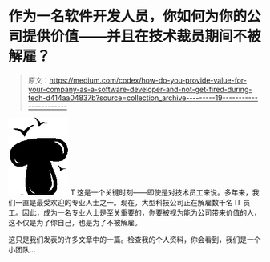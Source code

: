 # 作为一名软件开发人员，你如何为你的公司提供价值——并且在技术裁员期间不被解雇？

> 原文：<https://medium.com/codex/how-do-you-provide-value-for-your-company-as-a-software-developer-and-not-get-fired-during-tech-d414aa04837b?source=collection_archive---------19----------------------->

![T](img/97e826c971e9cf5664ff0bfa07877590.png)  T 这是一个关键时刻——即使是对技术员工来说。多年来，我们一直是最受欢迎的专业人士之一。现在，大型科技公司正在解雇数千名 IT 员工。因此，成为一名专业人士是至关重要的，你要被视为能为公司带来价值的人，这不仅是为了你自己，也是为了不被解雇。

这只是我们发表的许多文章中的一篇。检查我的个人资料，你会看到，我们是一个小团队…